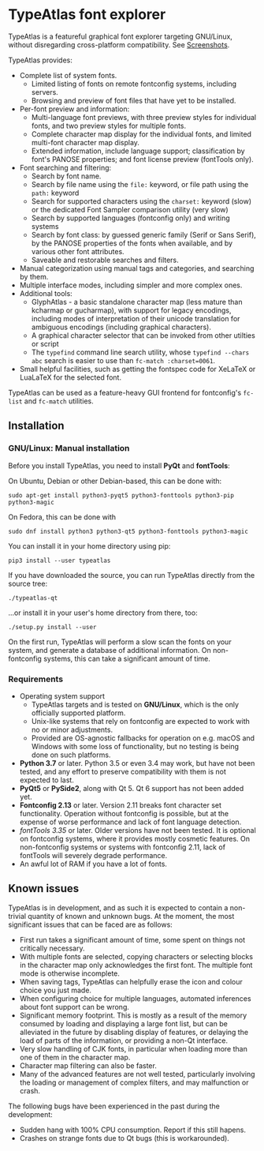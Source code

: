 # TypeAtlas font explorer

TypeAtlas is a featureful graphical font explorer targeting GNU/Linux, without
disregarding cross-platform compatibility.
See [Screenshots](https://imgur.com/a/uoaN94p).

TypeAtlas provides:

* Complete list of system fonts.
    * Limited listing of fonts on remote fontconfig systems, including servers.
    * Browsing and preview of font files that have yet to be installed.
* Per-font preview and information:
    * Multi-language font previews, with three preview styles for individual
      fonts, and two preview styles for multiple fonts.
    * Complete character map display for the individual fonts, and
      limited multi-font character map display.
    * Extended information, include language support; classification by
      font's PANOSE properties; and font license preview (fontTools only).
* Font searching and filtering:
    * Search by font name.
    * Search by file name using the `file:` keyword, or file path
      using the `path:` keyword
    * Search for supported characters using the `charset:` keyword (slow)
      or the dedicated Font Sampler comparison utility (very slow)
    * Search by supported languages (fontconfig only) and writing systems
    * Search by font class: by guessed generic family (Serif or Sans Serif),
      by the PANOSE properties of the fonts when available, and by
      various other font attributes.
    * Saveable and restorable searches and filters.
* Manual categorization using manual tags and categories, and searching by
  them.
* Multiple interface modes, including simpler and more complex ones.
* Additional tools:
    * GlyphAtlas - a basic standalone character map (less mature than kcharmap
      or gucharmap), with support for legacy encodings, including modes of
      interpretation of their unicode translation for ambiguous
      encodings (including graphical characters).
    * A graphical character selector that can be invoked from other utilties or
      script
    * The `typefind` command line search utility, whose `typefind --chars abc`
      search is easier to use than `fc-match :charset=0061`.
* Small helpful facilities, such as getting the fontspec code for XeLaTeX or
  LuaLaTeX for the selected font.

TypeAtlas can be used as a feature-heavy GUI frontend for fontconfig's `fc-list` and
`fc-match` utilities.

## Installation

### GNU/Linux: Manual installation

Before you install TypeAtlas, you need to install **PyQt** and **fontTools**:

On Ubuntu, Debian or other Debian-based, this can be done with:

    sudo apt-get install python3-pyqt5 python3-fonttools python3-pip python3-magic

On Fedora, this can be done with

    sudo dnf install python3 python3-qt5 python3-fonttools python3-magic

You can install it in your home directory using pip:

    pip3 install --user typeatlas

If you have downloaded the source, you can run TypeAtlas directly from
the source tree:

    ./typeatlas-qt

...or install it in your user's home directory from there, too:

    ./setup.py install --user

On the first run, TypeAtlas will perform a slow scan the fonts on your
system, and generate a database of additional information. On non-fontconfig
systems, this can take a significant amount of time.

### Requirements

* Operating system support
    * TypeAtlas targets and is tested on **GNU/Linux**, which is the only
      officially supported platform.
    * Unix-like systems that rely on fontconfig are expected to
      work with no or minor adjustments.
    * Provided are OS-agnostic fallbacks for operation on e.g. macOS and
      Windows with some loss of functionality, but no testing is being
      done on such platforms.
* **Python 3.7** or later. Python 3.5 or even 3.4 may work, but have not been
  tested, and any effort to preserve compatibility with them is not expected to
  last.
* **PyQt5** or **PySide2**, along with Qt 5. Qt 6 support has not been added
  yet.
* **Fontconfig 2.13** or later. Version 2.11 breaks font character set
  functionality. Operation without fontconfig is possible, but at the expense
  of worse performance and lack of font language detection.
* *fontTools 3.35* or later. Older versions have not been tested.
  It is optional on fontconfig systems, where it provides mostly cosmetic
  features. On non-fontconfig systems or systems with fontconfig 2.11,
  lack of fontTools will severely degrade performance.
* An awful lot of RAM if you have a lot of fonts.

## Known issues

TypeAtlas is in development, and as such it is expected to contain a non-trivial
quantity of known and unknown bugs. At the moment, the most significant issues
that can be faced are as follows:

* First run takes a significant amount of time, some spent on things not
  critically necessary.
* With multiple fonts are selected, copying characters or selecting blocks in the
  character map only acknowledges the first font. The multiple font mode is
  otherwise incomplete.
* When saving tags, TypeAtlas can helpfully erase the icon and colour choice
  you just made.
* When configuring choice for multiple languages, automated inferences about
  font support can be wrong.
* Significant memory footprint. This is mostly as a result of the memory consumed
  by loading and displaying a large font list, but can be alleviated in the future
  by disabling display of features, or delaying the load of parts of the information,
  or providing a non-Qt interface.
* Very slow handling of CJK fonts, in particular when loading more than one of them
  in the character map.
* Character map filtering can also be faster.
* Many of the advanced features are not well tested, particularly involving the loading
  or management of complex filters, and may malfunction or crash.

The following bugs have been experienced in the past during the development:

* Sudden hang with 100% CPU consumption. Report if this still hapens.
* Crashes on strange fonts due to Qt bugs (this is workarounded).
